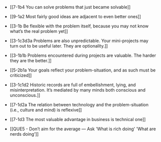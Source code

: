 - [[7-1b4 You can solve problems that just became solvable]]
- [[9-1a2 Most fairly good ideas are adjacent to even better ones]]
- [[3-1b Be flexible with the problem itself, because you may not know what’s the real problem yet]]
- [[3-1c3d3a Problems are also unpredictable. Your mini-projects may turn out to be useful later. They are optionality.]]
- [[3-1b1b Problems encountered during projects are valuable. The harder they are the better.]]
- [[5-2b1a Your goals reflect your problem-situation, and as such must be criticized]]
- [[3-1c1d2 Historic records are full of embellishment, lying, and misinterpretation. It’s mediated by many minds both conscious and unconscious.]]

- [[7-1d2a The relation between technology and the problem-situation (i.e., culture and mind) is reflexive]]
- [[7-1d3 The most valuable advantage in business is technical one]]

- [[QUE5 - Don’t aim for the average — Ask 'What is rich doing' 'What are nerds doing']]
